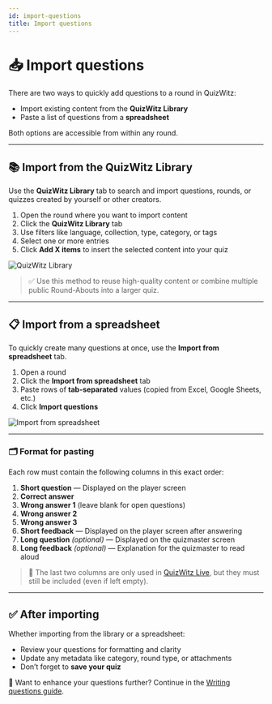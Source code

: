 ```yaml
---
id: import-questions
title: Import questions
---
```


# 📥 Import questions

There are two ways to quickly add questions to a round in QuizWitz:

- Import existing content from the **QuizWitz Library**
- Paste a list of questions from a **spreadsheet**

Both options are accessible from within any round.

---

## 📚 Import from the QuizWitz Library

Use the **QuizWitz Library** tab to search and import questions, rounds, or quizzes created by yourself or other creators.

1. Open the round where you want to import content
2. Click the **QuizWitz Library** tab
3. Use filters like language, collection, type, category, or tags
4. Select one or more entries
5. Click **Add X items** to insert the selected content into your quiz

![QuizWitz Library](/images/import/import-from-quizwitz.png)

> ✅ Use this method to reuse high-quality content or combine multiple public Round-Abouts into a larger quiz.

---

## 📋 Import from a spreadsheet

To quickly create many questions at once, use the **Import from spreadsheet** tab.

1. Open a round
2. Click the **Import from spreadsheet** tab
3. Paste rows of **tab-separated** values (copied from Excel, Google Sheets, etc.)
4. Click **Import questions**

![Import from spreadsheet](/images/import/import-from-spreadsheet.png)

---

### 🗂️ Format for pasting

Each row must contain the following columns in this exact order:

1. **Short question** — Displayed on the player screen
2. **Correct answer**
3. **Wrong answer 1** (leave blank for open questions)
4. **Wrong answer 2**
5. **Wrong answer 3**
6. **Short feedback** — Displayed on the player screen after answering
7. **Long question** *(optional)* — Displayed on the quizmaster screen
8. **Long feedback** *(optional)* — Explanation for the quizmaster to read aloud

> 📌 The last two columns are only used in [QuizWitz Live](../quizmaster/introduction), but they must still be included (even if left empty).

---

## ✅ After importing

Whether importing from the library or a spreadsheet:

- Review your questions for formatting and clarity
- Update any metadata like category, round type, or attachments
- Don’t forget to **save your quiz**

📘 Want to enhance your questions further? Continue in the [Writing questions guide](../editor/writing-questions).
